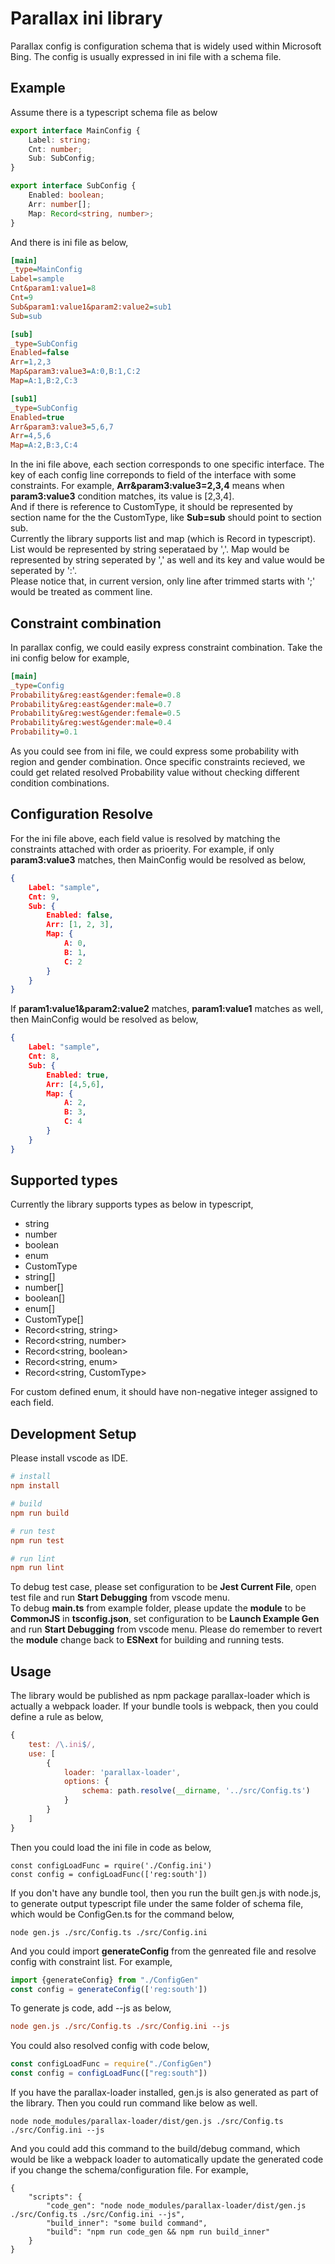 # Parallax ini library
Parallax config is configuration schema that is widely used within Microsoft Bing. The config is usually expressed in ini file with a schema file.

## Example
Assume there is a typescript schema file as below
```typescript
export interface MainConfig {
    Label: string;
    Cnt: number;
    Sub: SubConfig;
}

export interface SubConfig {
    Enabled: boolean;
    Arr: number[];
    Map: Record<string, number>;
}
```
And there is ini file as below,
```ini
[main]
_type=MainConfig
Label=sample
Cnt&param1:value1=8
Cnt=9
Sub&param1:value1&param2:value2=sub1
Sub=sub

[sub]
_type=SubConfig
Enabled=false
Arr=1,2,3
Map&param3:value3=A:0,B:1,C:2
Map=A:1,B:2,C:3

[sub1]
_type=SubConfig
Enabled=true
Arr&param3:value3=5,6,7
Arr=4,5,6
Map=A:2,B:3,C:4
```
In the ini file above, each section corresponds to one specific interface. The key of each config line correponds to field of the interface with some constraints. For example, **Arr&param3:value3=2,3,4** means when **param3:value3** condition matches, its value is [2,3,4].
<br/>
And if there is reference to CustomType, it should be represented by section name for the the CustomType, like **Sub=sub** should point to section sub.
<br/>
Currently the library supports list and map (which is Record in typescript). List would be represented by string seperataed by ','. Map would be represented by string seperated by ',' as well and its key and value would be seperated by ':'.
<br/>
Please notice that, in current version, only line after trimmed starts with ';' would be treated as comment line.
## Constraint combination
In parallax config, we could easily express constraint combination. Take the ini config below for example,
```ini
[main]
_type=Config
Probability&reg:east&gender:female=0.8
Probability&reg:east&gender:male=0.7
Probability&reg:west&gender:female=0.5
Probability&reg:west&gender:male=0.4
Probability=0.1
```
As you could see from ini file, we could express some probability with region and gender combination. Once specific constraints recieved, we could get related resolved Probability value without checking different condition combinations.
## Configuration Resolve
For the ini file above, each field value is resolved by matching the constraints attached with order as prioerity. For example, if only **param3:value3** matches, then MainConfig would be resolved as below,
```json
{
    Label: "sample",
    Cnt: 9,
    Sub: {
        Enabled: false,
        Arr: [1, 2, 3],
        Map: {
            A: 0,
            B: 1,
            C: 2
        }
    }
}
```
If **param1:value1&param2:value2** matches, **param1:value1** matches as well, then MainConfig would be resolved as below,
```json
{
    Label: "sample",
    Cnt: 8,
    Sub: {
        Enabled: true,
        Arr: [4,5,6],
        Map: {
            A: 2,
            B: 3,
            C: 4
        }
    }
}
```
## Supported types
Currently the library supports types as below in typescript,
- string
- number
- boolean
- enum
- CustomType
- string[]
- number[]
- boolean[]
- enum[]
- CustomType[]
- Record<string, string>
- Record<string, number>
- Record<string, boolean>
- Record<string, enum>
- Record<string, CustomType>

For custom defined enum, it should have non-negative integer assigned to each field.
## Development Setup
Please install vscode as IDE.
```ini
# install
npm install

# build
npm run build

# run test
npm run test

# run lint
npm run lint
```
To debug test case, please set configuration to be **Jest Current File**, open test file and run **Start Debugging** from vscode menu.
<br/>
To debug **main.ts** from example folder, please update the **module** to be **CommonJS** in **tsconfig.json**, set configuration to be **Launch Example Gen** and run **Start Debugging** from vscode menu. Please do remember to revert the **module** change back to **ESNext** for building and running tests.
## Usage
The library would be published as npm package parallax-loader which is actually a webpack loader. If your bundle tools is webpack, then you could define a rule as below,
```javascript
{
    test: /\.ini$/,
    use: [
        {
            loader: 'parallax-loader',
            options: {
                schema: path.resolve(__dirname, '../src/Config.ts')
            }
        }
    ]
}
```
Then you could load the ini file in code as below,
```
const configLoadFunc = rquire('./Config.ini')
const config = configLoadFunc(['reg:south'])
```
If you don't have any bundle tool, then you run the built gen.js with node.js, to generate output typescript file under the same folder of schema file, which would be ConfigGen.ts for the command below,
```
node gen.js ./src/Config.ts ./src/Config.ini
```
And you could import **generateConfig** from the genreated file and resolve config with constraint list. For example,
```typescript
import {generateConfig} from "./ConfigGen"
const config = generateConfig(['reg:south'])
```
To generate js code, add --js as below,

```ini
node gen.js ./src/Config.ts ./src/Config.ini --js
```
You could also resolved config with code below,
```javascript
const configLoadFunc = require("./ConfigGen")
const config = configLoadFunc(["reg:south"])
```
If you have the parallax-loader installed, gen.js is also generated as part of the library. Then you could run command like below as well.
```
node node_modules/parallax-loader/dist/gen.js ./src/Config.ts ./src/Config.ini --js
```
And you could add this command to the build/debug command, which would be like a webpack loader to automatically update the generated code if you change the schema/configuration file. For example,
```
{
    "scripts": {
        "code_gen": "node node_modules/parallax-loader/dist/gen.js ./src/Config.ts ./src/Config.ini --js",
        "build_inner": "some build command",
        "build": "npm run code_gen && npm run build_inner"
    }
}
```
